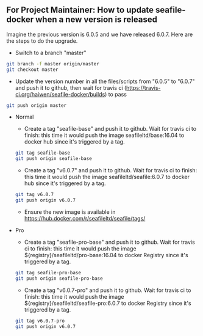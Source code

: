 ## For Project Maintainer: How to update seafile-docker when a new version is released

Imagine the previous version is 6.0.5 and we have released 6.0.7. Here are the steps to do the upgrade.

* Switch to a branch "master"
```sh
git branch -f master origin/master
git checkout master
```
* Update the version number in all the files/scripts from "6.0.5" to "6.0.7" and push it to github, then wait for travis ci (https://travis-ci.org/haiwen/seafile-docker/builds) to pass
```sh
git push origin master
```

* Normal

    * Create a tag "seafile-base" and push it to github. Wait for travis ci to finish: this time it would push the image seafileltd/base:16.04  to docker hub since it's triggered by a tag.
    ```sh
    git tag seafile-base
    git push origin seafile-base
    ```

    * Create a tag "v6.0.7" and push it to github. Wait for travis ci to finish: this time it would push the image seafileltd/seafile:6.0.7 to docker hub since it's triggered by a tag.
    ```sh
    git tag v6.0.7
    git push origin v6.0.7
    ```
    * Ensure the new image is available in https://hub.docker.com/r/seafileltd/seafile/tags/

* Pro

    * Create a tag "seafile-pro-base" and push it to github. Wait for travis ci to finish: this time it would push the image ${registry}/seafileltd/pro-base:16.04  to docker Registry since it's triggered by a tag.
    ```sh
    git tag seafile-pro-base
    git push origin seafile-pro-base
    ```
    
    * Create a tag "v6.0.7-pro" and push it to github. Wait for travis ci to finish: this time it would push the image ${registry}/seafileltd/seafile-pro:6.0.7 to docker Registry since it's triggered by a tag.
    ```sh
    git tag v6.0.7-pro
    git push origin v6.0.7
    ```
